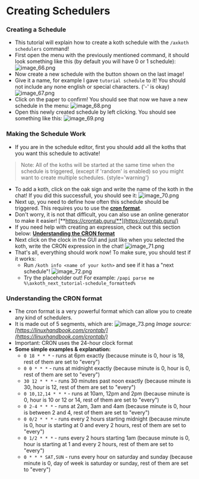# Creating Schedulers

### Creating a Schedule
- This tutorial will explain how to create a koth schedule with the `/axkoth schedulers` command!
- First open the menu with the previously mentioned command, it should look something like this (by default you will have 0 or 1 schedule):
![image_66.png](image_66.png)
- Now create a new schedule with the button shown on the last image!
- Give it a name, for example I gave `tutorial schedule` to it! You should not include any none english or special characters. ('-' is okay)
![image_67.png](image_67.png)
- Click on the paper to confirm! You should see that now we have a new schedule in the menu:
![image_68.png](image_68.png)
- Open this newly created schedule by left clicking. You should see something like this:
![image_69.png](image_69.png)

### Making the Schedule Work
- If you are in the schedule editor, first you should add all the koths that you want this schedule to activate!
> Note: All of the koths will be started at the same time when the schedule is triggered, (except if 'random' is enabled) so you might want to create multiple schedules.
{style='warning'}
- To add a koth, click on the oak sign and write the name of the koth in the chat! If you did this successfull, you should see it:
![image_70.png](image_70.png)
- Next up, you need to define how often this schedule should be triggered. This requires you to use the [**cron format**](https://en.wikipedia.org/wiki/Cron).
- Don't worry, it is not that difficult, you can also use an online generator to make it easier! [**https://crontab.guru/**](https://crontab.guru/)
- If you need help with creating an expression, check out this section below: [**Understanding the CRON format**](AxKoth-Creating-Schedulers.md#understanding-the-cron-format)
- Next click on the clock in the GUI and just like when you selected the koth, write the CRON expression in the chat!
![image_71.png](image_71.png)
- That's all, everything should work now! To make sure, you should test if it works:
  - Run `/koth info <name of your koth>` and see if it has a "next schedule"!
    ![image_72.png](image_72.png)
  - Try the placeholder out! For example: `/papi parse me %\axkoth_next_tutorial-schedule_formatted%`

### Understanding the CRON format
- The cron format is a very powerful format which can allow you to create any kind of schedulers.
- It is made out of 5 segments, which are:
![image_73.png](image_73.png)
*Image source: [https://linuxhandbook.com/crontab/](https://linuxhandbook.com/crontab/)*
- Important: CRON uses the 24-hour clock format
- **Some simple examples & explanation:**
  - `0 18 * * *` - runs at 6pm exactly (because minute is 0, hour is 18, rest of them are set to "every")
  - `0 0 * * *` - runs at midnight exactly (because minute is 0, hour is 0, rest of them are set to "every")
  - `30 12 * * *` - runs 30 minutes past noon exactly (because minute is 30, hour is 12, rest of them are set to "every")
  - `0 10,12,14 * * *` - runs at 10am, 12pm and 2pm (because minute is 0, hour is 10 or 12 or 14, rest of them are set to "every")
  - `0 2-4 * * *` - runs at 2am, 3am and 4am (because minute is 0, hour is between 2 and 4, rest of them are set to "every")
  - `0 0/2 * * *` - runs every 2 hours starting midnight (because minute is 0, hour is starting at 0 and every 2 hours, rest of them are set to "every")
  - `0 1/2 * * *` - runs every 2 hours starting 1am (because minute is 0, hour is starting at 1 and every 2 hours, rest of them are set to "every")
  - `0 * * * SAT,SUN` - runs every hour on saturday and sunday (because minute is 0, day of week is saturday or sunday, rest of them are set to "every")